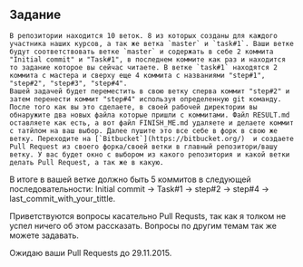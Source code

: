
Задание
--------------------

    В репозитории находится 10 веток. 8 из которых созданы для каждого участника наших курсов, а так же ветка `master` и `task#1`. Ваши ветке будут соответствовать ветке `master` и содержать в себе 2 коммита "Initial commit" и "Task#1", в последнем коммите как раз и находится то задание которое вы сейчас читаете. В ветке `task#1` находятся 2 коммита с мастера и сверху еще 4 коммита с названиями "step#1", "step#2", "step#3", "step#4".
    Вашей задачей будет переместить в свою ветку сперва коммит "step#2" и затем перенести коммит "step#4" используя определенную git команду. После того как вы это сделаете, в своей рабочей директории вы обнаружите два новых файла которые пришли с коммитами. Файл RESULT.md оставляете как есть, а вот файл FINISH_ME.md удаляете и делаете коммит с татйлом на ваш выбор. Далее пушите это все себе в форк в свою же ветку. Переходите на [`Bitbucket`](https://bitbucket.org/)  и создаете Pull Request из своего форка/своей ветки в главный репозитори/вашу ветку. У вас будет окно с выбором из какого репозитория и какой ветки делать Pull Request, а так же в какую.
   В итоге в вашей ветке должно быть 5 коммитов в следующей последовательности:
Initial commit -> Task#1 -> step#2 -> step#4 -> last_commit_with_your_tittle.

Приветствуются вопросы касательно Pull Requsts, так как я толком не успел ничего об этом рассказать. Вопросы по другим темам так же можете задавать.

Ожидаю ваши Pull Requests до 29.11.2015.
